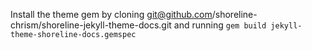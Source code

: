 Install the theme gem by cloning git@github.com/shoreline-chrism/shoreline-jekyll-theme-docs.git and running `gem build jekyll-theme-shoreline-docs.gemspec`

